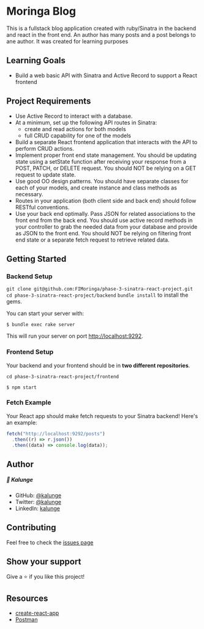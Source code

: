 # Moringa Blog
This is a fullstack blog application created with ruby/Sinatra in the backend and react in the front end. An author has many posts and a post belongs to ane author. It was created for learning purposes

## Learning Goals

- Build a web basic API with Sinatra and Active Record to support a React
  frontend


## Project  Requirements

- Use Active Record to interact with a database.
- At a minimum, set up the following API routes in Sinatra:
  - create and read actions for both models
  - full CRUD capability for one of the models
- Build a separate React frontend application that interacts with the API to
  perform CRUD actions.
- Implement proper front end state management. You should be updating state using a
  setState function after receiving your response from a POST, PATCH, or DELETE 
  request. You should NOT be relying on a GET request to update state. 
- Use good OO design patterns. You should have separate classes for each of your
  models, and create instance and class methods as necessary. 
- Routes in your application (both client side and back end) should follow RESTful
  conventions.
- Use your back end optimally. Pass JSON for related associations to the front 
  end from the back end. You should use active record methods in your controller to grab
  the needed data from your database and provide as JSON to the front end. You
  should NOT be relying on filtering front end state or a separate fetch request to
  retrieve related data.


## Getting Started

### Backend Setup

`git clone git@github.com:FIMoringa/phase-3-sinatra-react-project.git`
`cd phase-3-sinatra-react-project/backend`
`bundle install` to install the gems.

You can start your server with:

```console
$ bundle exec rake server
```

This will run your server on port
[http://localhost:9292](http://localhost:9292).

### Frontend Setup

Your backend and your frontend should be in **two different repositories**.

`cd phase-3-sinatra-react-project/frontend`

```console
$ npm start
```

### Fetch Example

Your React app should make fetch requests to your Sinatra backend! Here's an
example:

```js
fetch("http://localhost:9292/posts")
  .then((r) => r.json())
  .then((data) => console.log(data));
```

## Author

##### 👤 **Kalunge**

- GitHub: [@kalunge](https://github.com/kalunge)
- Twitter: [@kalunge](https://twitter.com/titus_muthomi)
- LinkedIn: [kalunge](https://linkedin.com/in/titus_muthomi)

##  Contributing

Feel free to check the [issues page](https://github.com/FIMoringa/phase-3-sinatra-react-project/issues)

## Show your support

Give a :star: if you like this project!
## Resources

- [create-react-app][]
- [Postman][postman download]

[create-react-app]: https://create-react-app.dev/docs/getting-started
[create repo]: https://docs.github.com/en/get-started/quickstart/create-a-repo
[dbdiagram.io]: https://dbdiagram.io/
[postman download]: https://www.postman.com/downloads/
[network tab]: https://developer.chrome.com/docs/devtools/network/
